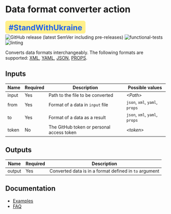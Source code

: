 # Data format converter action

[![Stand With Ukraine](https://raw.githubusercontent.com/vshymanskyy/StandWithUkraine/main/badges/StandWithUkraine.svg)](https://stand-with-ukraine.pp.ua)
![GitHub release (latest SemVer including pre-releases)](https://img.shields.io/github/v/release/fabasoad/data-format-converter-action?include_prereleases)
![functional-tests](https://github.com/fabasoad/data-format-converter-action/actions/workflows/functional-tests.yml/badge.svg)
![linting](https://github.com/fabasoad/data-format-converter-action/actions/workflows/linting.yml/badge.svg)

Converts data formats interchangeably. The following formats are supported: [XML](https://www.w3schools.com/xml/),
[YAML](https://yaml.org/), [JSON](https://www.json.org/json-en.html), [PROPS](https://www.ibm.com/docs/en/was/8.5.5?topic=SSEQTP_8.5.5/com.ibm.websphere.nd.multiplatform.doc/ae/rxml_prop_file_syntax.html).

## Inputs

<!-- prettier-ignore-start -->
| Name  | Required | Description                               | Possible values                |
|-------|----------|-------------------------------------------|--------------------------------|
| input | Yes      | Path to the file to be converted          | _&lt;Path&gt;_                 |
| from  | Yes      | Format of a data in `input` file          | `json`, `xml`, `yaml`, `props` |
| to    | Yes      | Format of a data as a result              | `json`, `xml`, `yaml`, `props` |
| token | No       | The GitHub token or personal access token | _&lt;token&gt;_                |
<!-- prettier-ignore-end -->

## Outputs

<!-- prettier-ignore-start -->
| Name   | Required | Description                                            |
|--------|----------|--------------------------------------------------------|
| output | Yes      | Converted data is in a format defined in `to` argument |
<!-- prettier-ignore-end -->

## Documentation

- [Examples](./docs/Examples.md)
- [FAQ](./docs/FAQ.md)
